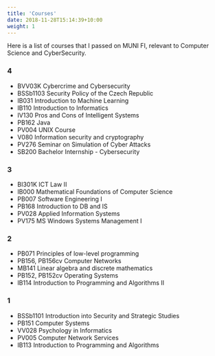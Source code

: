 ```yaml
---
title: 'Courses'
date: 2018-11-28T15:14:39+10:00
weight: 1
---
```


Here is a list of courses that I passed on MUNI FI, relevant to Computer Science and CyberSecurity.

<!--more-->
### 4

- BVV03K Cybercrime and Cybersecurity
- BSSb1103 Security Policy of the Czech Republic
- IB031 Introduction to Machine Learning
- IB110 Introduction to Informatics
- IV130 Pros and Cons of Intelligent Systems
- PB162 Java
- PV004 UNIX Course
- V080 Information security and cryptography 
- PV276 Seminar on Simulation of Cyber Attacks
- SB200 Bachelor Internship - Cybersecurity 

### 3

- BI301K ICT Law II
- IB000 Mathematical Foundations of Computer Science
- PB007 Software Engineering I
- PB168 Introduction to DB and IS
- PV028 Applied Information Systems
- PV175 MS Windows Systems Management I

### 2 

- PB071 Principles of low-level programming
- PB156, PB156cv Computer Networks
- MB141 Linear algebra and discrete mathematics
- PB152, PB152cv Operating Systems
- IB114 Introduction to Programming and Algorithms II

### 1

- BSSb1101 Introduction into Security and Strategic Studies
- PB151 Computer Systems
- VV028 Psychology in Informatics
- PV005 Computer Network Services
- IB113 Introduction to Programming and Algorithms
